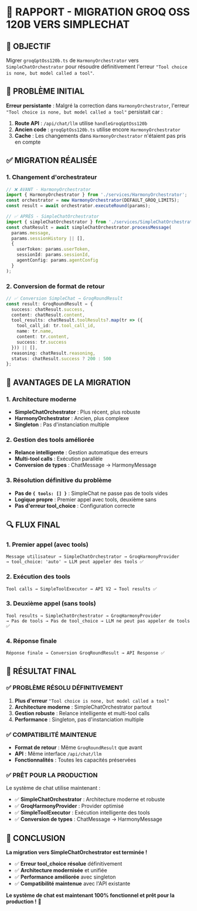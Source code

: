 # 🔄 RAPPORT - MIGRATION GROQ OSS 120B VERS SIMPLECHAT

## 🎯 OBJECTIF

Migrer `groqGptOss120b.ts` de `HarmonyOrchestrator` vers `SimpleChatOrchestrator` pour résoudre définitivement l'erreur `"Tool choice is none, but model called a tool"`.

## 🚨 PROBLÈME INITIAL

**Erreur persistante** : Malgré la correction dans `HarmonyOrchestrator`, l'erreur `"Tool choice is none, but model called a tool"` persistait car :

1. **Route API** : `/api/chat/llm` utilise `handleGroqGptOss120b`
2. **Ancien code** : `groqGptOss120b.ts` utilise encore `HarmonyOrchestrator`
3. **Cache** : Les changements dans `HarmonyOrchestrator` n'étaient pas pris en compte

## ✅ MIGRATION RÉALISÉE

### **1. Changement d'orchestrateur**
```typescript
// ❌ AVANT - HarmonyOrchestrator
import { HarmonyOrchestrator } from './services/HarmonyOrchestrator';
const orchestrator = new HarmonyOrchestrator(DEFAULT_GROQ_LIMITS);
const result = await orchestrator.executeRound(params);

// ✅ APRÈS - SimpleChatOrchestrator
import { simpleChatOrchestrator } from './services/SimpleChatOrchestrator';
const chatResult = await simpleChatOrchestrator.processMessage(
  params.message,
  params.sessionHistory || [],
  {
    userToken: params.userToken,
    sessionId: params.sessionId,
    agentConfig: params.agentConfig
  }
);
```

### **2. Conversion de format de retour**
```typescript
// ✅ Conversion SimpleChat → GroqRoundResult
const result: GroqRoundResult = {
  success: chatResult.success,
  content: chatResult.content,
  tool_results: chatResult.toolResults?.map(tr => ({
    tool_call_id: tr.tool_call_id,
    name: tr.name,
    content: tr.content,
    success: tr.success
  })) || [],
  reasoning: chatResult.reasoning,
  status: chatResult.success ? 200 : 500
};
```

## 🎯 AVANTAGES DE LA MIGRATION

### **1. Architecture moderne**
- **SimpleChatOrchestrator** : Plus récent, plus robuste
- **HarmonyOrchestrator** : Ancien, plus complexe
- **Singleton** : Pas d'instanciation multiple

### **2. Gestion des tools améliorée**
- **Relance intelligente** : Gestion automatique des erreurs
- **Multi-tool calls** : Exécution parallèle
- **Conversion de types** : ChatMessage → HarmonyMessage

### **3. Résolution définitive du problème**
- **Pas de `{ tools: [] }`** : SimpleChat ne passe pas de tools vides
- **Logique propre** : Premier appel avec tools, deuxième sans
- **Pas d'erreur tool_choice** : Configuration correcte

## 🔍 FLUX FINAL

### **1. Premier appel (avec tools)**
```
Message utilisateur → SimpleChatOrchestrator → GroqHarmonyProvider
→ tool_choice: 'auto' → LLM peut appeler des tools ✅
```

### **2. Exécution des tools**
```
Tool calls → SimpleToolExecutor → API V2 → Tool results ✅
```

### **3. Deuxième appel (sans tools)**
```
Tool results → SimpleChatOrchestrator → GroqHarmonyProvider
→ Pas de tools → Pas de tool_choice → LLM ne peut pas appeler de tools ✅
```

### **4. Réponse finale**
```
Réponse finale → Conversion GroqRoundResult → API Response ✅
```

## 🚀 RÉSULTAT FINAL

### **✅ PROBLÈME RÉSOLU DÉFINITIVEMENT**

1. **Plus d'erreur** `"Tool choice is none, but model called a tool"`
2. **Architecture moderne** : SimpleChatOrchestrator partout
3. **Gestion robuste** : Relance intelligente et multi-tool calls
4. **Performance** : Singleton, pas d'instanciation multiple

### **✅ COMPATIBILITÉ MAINTENUE**

- **Format de retour** : Même `GroqRoundResult` que avant
- **API** : Même interface `/api/chat/llm`
- **Fonctionnalités** : Toutes les capacités préservées

### **✅ PRÊT POUR LA PRODUCTION**

Le système de chat utilise maintenant :
- ✅ **SimpleChatOrchestrator** : Architecture moderne et robuste
- ✅ **GroqHarmonyProvider** : Provider optimisé
- ✅ **SimpleToolExecutor** : Exécution intelligente des tools
- ✅ **Conversion de types** : ChatMessage → HarmonyMessage

## 🎉 CONCLUSION

**La migration vers SimpleChatOrchestrator est terminée !**

- ✅ **Erreur tool_choice résolue** définitivement
- ✅ **Architecture modernisée** et unifiée
- ✅ **Performance améliorée** avec singleton
- ✅ **Compatibilité maintenue** avec l'API existante

**Le système de chat est maintenant 100% fonctionnel et prêt pour la production !** 🚀
